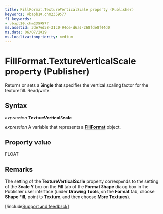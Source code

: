 ```yaml
---
title: FillFormat.TextureVerticalScale property (Publisher)
keywords: vbapb10.chm2359577
f1_keywords:
- vbapb10.chm2359577
ms.assetid: 3de76d58-31c0-94ce-d6a0-268fde8f04d0
ms.date: 06/07/2019
ms.localizationpriority: medium
---
```



# FillFormat.TextureVerticalScale property (Publisher)

Returns or sets a **Single** that specifies the vertical scaling factor for the texture fill. Read/write.


## Syntax

_expression_.**TextureVerticalScale**

_expression_ A variable that represents a **[FillFormat](publisher.fillformat.md)** object.


## Property value

FLOAT


## Remarks

The setting of the **TextureVerticalScale** property corresponds to the setting of the **Scale Y** box on the **Fill** tab of the **Format Shape** dialog box in the Publisher user interface (under **Drawing Tools**, on the **Format** tab, choose **Shape Fill**, point to **Texture**, and then choose **More Textures**).



[!include[Support and feedback](~/includes/feedback-boilerplate.md)]